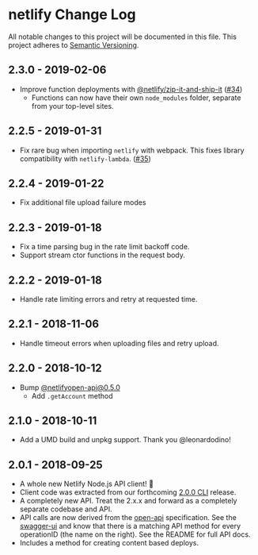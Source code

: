 # netlify Change Log
All notable changes to this project will be documented in this file.
This project adheres to [Semantic Versioning](http://semver.org/).

## 2.3.0 - 2019-02-06
* Improve function deployments with [@netlify/zip-it-and-ship-it](https://github.com/netlify/zip-it-and-ship-it) ([#34](https://github.com/netlify/js-client/pull/34))
  * Functions can now have their own `node_modules` folder, separate from your top-level sites.

## 2.2.5 - 2019-01-31
* Fix rare bug when importing `netlify` with webpack.  This fixes library compatibility with `netlify-lambda`. ([#35](https://github.com/netlify/js-client/pull/35))

## 2.2.4 - 2019-01-22
* Fix additional file upload failure modes

## 2.2.3 - 2019-01-18
* Fix a time parsing bug in the rate limit backoff code.
* Support stream ctor functions in the request body.

## 2.2.2 - 2019-01-18
* Handle rate limiting errors and retry at requested time.

## 2.2.1 - 2018-11-06
* Handle timeout errors when uploading files and retry upload.

## 2.2.0 - 2018-10-12
* Bump [@netlifyopen-api@0.5.0](https://github.com/netlify/open-api/releases/tag/v0.5.0)
  * Add `.getAccount` method

## 2.1.0 - 2018-10-11
* Add a UMD build and unpkg support. Thank you @leonardodino!

## 2.0.1 - 2018-09-25
* A whole new Netlify Node.js API client! 🎉
* Client code was extracted from our forthcoming [2.0.0 CLI](https://www.netlify.com/blog/2018/09/10/netlify-cli-2.0-now-in-beta-/) release.
* A completely new API.  Treat the 2.x.x and forward as a completely separate codebase and API.
* API calls are now derived from the [open-api](https://github.com/netlify/open-api) specification.  See the [swagger-ui](https://open-api.netlify.com/#/default) and know that there is a matching API method for every operationID (the name on the right).  See the README for full API docs.
* Includes a method for creating content based deploys.
